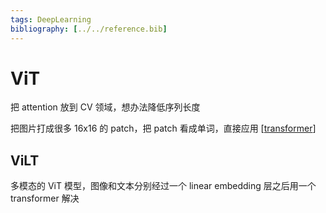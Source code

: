 ```yaml
---
tags: DeepLearning
bibliography: [../../reference.bib]
---
```


# ViT

把 attention 放到 CV 领域，想办法降低序列长度

把图片打成很多 16x16 的 patch，把 patch 看成单词，直接应用 [[transformer]]

## ViLT

多模态的 ViT 模型，图像和文本分别经过一个 linear embedding 层之后用一个 transformer 解决

[//begin]: # "Autogenerated link references for markdown compatibility"
[transformer]: ../concept/transformer.md "Transformer"
[//end]: # "Autogenerated link references"
